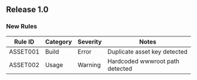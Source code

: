 ## Release 1.0

### New Rules

Rule ID  | Category | Severity | Notes
---------|----------|----------|------------------------------------
ASSET001 | Build    | Error    | Duplicate asset key detected
ASSET002 | Usage    | Warning  | Hardcoded wwwroot path detected
